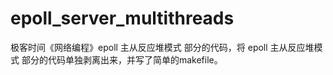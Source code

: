 # epoll_server_multithreads

极客时间《网络编程》epoll 主从反应堆模式 部分的代码，将 epoll 主从反应堆模式 部分的代码单独剥离出来，并写了简单的makefile。
